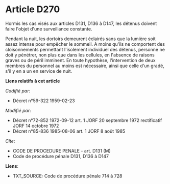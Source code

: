 # Article D270

Hormis les cas visés aux articles D131, D136 à D147, les détenus doivent faire l'objet d'une surveillance constante.

Pendant la nuit, les dortoirs demeurent éclairés sans que la lumière soit assez intense pour empêcher le sommeil. A moins
qu'ils ne comportent des cloisonnements permettant l'isolement individuel des détenus, personne ne doit y pénétrer, non plus
que dans les cellules, en l'absence de raisons graves ou de péril imminent. En toute hypothèse, l'intervention de deux
membres du personnel au moins est nécessaire, ainsi que celle d'un gradé, s'il y en a un en service de nuit.

**Liens relatifs à cet article**

_Codifié par_:

  - Décret n°59-322 1959-02-23

_Modifié par_:

  - Décret n°72-852 1972-09-12 art. 1 JORF 20 septembre 1972 rectificatif JORF 14 octobre 1972
  - Décret n°85-836 1985-08-06 art. 1 JORF 8 août 1985

_Cite_:

  - CODE DE PROCEDURE PENALE - art. D131 (M)
  - Code de procédure pénale D131, D136 à D147

**Liens**:

  - TXT_SOURCE: Code de procédure pénale 714 à 728
